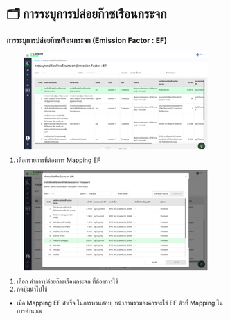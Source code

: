 # 🗂️ การระบุการปล่อยก๊าซเรือนกระจก

### การระบุการปล่อยก๊าซเรือนกระจก (Emission Factor : EF)

<figure><img src="../../.gitbook/assets/image (55).png" alt=""><figcaption></figcaption></figure>

1. เลือกรายการที่ต้องการ Mapping EF&#x20;

<figure><img src="../../.gitbook/assets/image (56).png" alt=""><figcaption></figcaption></figure>

1. เลือก ค่าการปล่อยก๊าซเรือนกระจก ที่ต้องการใช้
2. กดปุ่มนำไปใช้

* เมื่อ Mapping EF สำเร็จ ในการทวนสอบ, หน้าภาพรวมองค์กรจะใช้ EF ตัวที่ Mapping ในการคำนวณ
